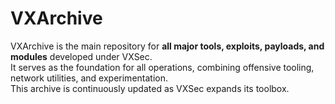 # VXArchive

VXArchive is the main repository for **all major tools, exploits, payloads, and modules** developed under VXSec.  
It serves as the foundation for all operations, combining offensive tooling, network utilities, and experimentation.  
This archive is continuously updated as VXSec expands its toolbox.
